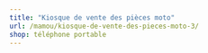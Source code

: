 ```yaml
---
title: "Kiosque de vente des pièces moto"
url: /mamou/kiosque-de-vente-des-pieces-moto-3/
shop: téléphone portable
---
```

